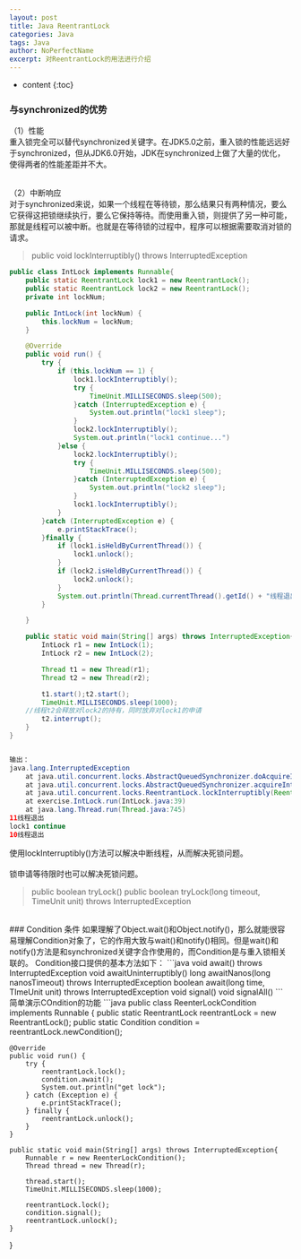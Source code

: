 ```yaml
---
layout: post
title: Java ReentrantLock
categories: Java
tags: Java
author: NoPerfectName
excerpt: 对ReentrantLock的用法进行介绍
---
```


* content
{:toc}


### 与synchronized的优势
（1）性能  
重入锁完全可以替代synchronized关键字。在JDK5.0之前，重入锁的性能远远好于synchronized，但从JDK6.0开始，JDK在synchronized上做了大量的优化，使得两者的性能差距并不大。  
</br>

（2）中断响应  
对于synchronized来说，如果一个线程在等待锁，那么结果只有两种情况，要么它获得这把锁继续执行，要么它保持等待。而使用重入锁，则提供了另一种可能，那就是线程可以被中断。也就是在等待锁的过程中，程序可以根据需要取消对锁的请求。  
> public void lockInterruptibly()  throws InterruptedException
```java
public class IntLock implements Runnable{
    public static ReentrantLock lock1 = new ReentrantLock();
    public static ReentrantLock lock2 = new ReentrantLock();
    private int lockNum;

    public IntLock(int lockNum) {
        this.lockNum = lockNum;
    }

    @Override
    public void run() {
        try {
            if (this.lockNum == 1) {
                lock1.lockInterruptibly();
                try {
                    TimeUnit.MILLISECONDS.sleep(500);
                }catch (InterruptedException e) {
                    System.out.println("lock1 sleep");
                }
                lock2.lockInterruptibly();
                System.out.println("lock1 continue...")
            }else {
                lock2.lockInterruptibly();
                try {
                    TimeUnit.MILLISECONDS.sleep(500);
                }catch (InterruptedException e) {
                    System.out.println("lock2 sleep");
                }
                lock1.lockInterruptibly();
            }
        }catch (InterruptedException e) {
            e.printStackTrace();
        }finally {
            if (lock1.isHeldByCurrentThread()) {
                lock1.unlock();
            }
            if (lock2.isHeldByCurrentThread()) {
                lock2.unlock();
            }
            System.out.println(Thread.currentThread().getId() + "线程退出");
        }

    }

    public static void main(String[] args) throws InterruptedException{
        IntLock r1 = new IntLock(1);
        IntLock r2 = new IntLock(2);

        Thread t1 = new Thread(r1);
        Thread t2 = new Thread(r2);

        t1.start();t2.start();
        TimeUnit.MILLISECONDS.sleep(1000);
	//线程t2会释放对lock2的持有，同时放弃对lock1的申请
        t2.interrupt();
    }
}


输出：
java.lang.InterruptedException
	at java.util.concurrent.locks.AbstractQueuedSynchronizer.doAcquireInterruptibly(AbstractQueuedSynchronizer.java:898)
	at java.util.concurrent.locks.AbstractQueuedSynchronizer.acquireInterruptibly(AbstractQueuedSynchronizer.java:1222)
	at java.util.concurrent.locks.ReentrantLock.lockInterruptibly(ReentrantLock.java:335)
	at exercise.IntLock.run(IntLock.java:39)
	at java.lang.Thread.run(Thread.java:745)
11线程退出
lock1 continue
10线程退出

```
使用lockInterruptibly()方法可以解决中断线程，从而解决死锁问题。  
</br>
锁申请等待限时也可以解决死锁问题。  
> public boolean tryLock()
 public boolean tryLock(long timeout, TimeUnit unit) throws InterruptedException

</br>
### Condition 条件
如果理解了Object.wait()和Object.notify()，那么就能很容易理解Condition对象了，它的作用大致与wait()和notify()相同。但是wait()和notify()方法是和synchronized关键字合作使用的，而Condition是与重入锁相关联的。  
Condition接口提供的基本方法如下：
```java
void await() throws InterruptedException
void awaitUninterruptibly()
long awaitNanos(long nanosTimeout) throws InterruptedException
boolean await(long time, TImeUnit unit) throws InterruptedException
void signal()
void signalAll()
```
简单演示COndition的功能 
```java
public class ReenterLockCondition implements Runnable {
    public static ReentrantLock reentrantLock = new ReentrantLock();
    public static Condition condition = reentrantLock.newCondition();

    @Override
    public void run() {
        try {
            reentrantLock.lock();
            condition.await();
            System.out.println("get lock");
        } catch (Exception e) {
            e.printStackTrace();
        } finally {
            reentrantLock.unlock();
        }
    }

    public static void main(String[] args) throws InterruptedException{
        Runnable r = new ReenterLockCondition();
        Thread thread = new Thread(r);

        thread.start();
        TimeUnit.MILLISECONDS.sleep(1000);

        reentrantLock.lock();
        condition.signal();
        reentrantLock.unlock();
    }
}
```